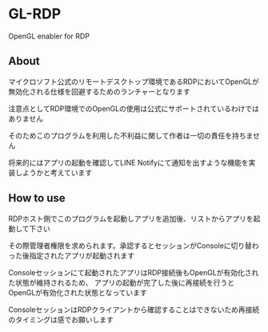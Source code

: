 # GL-RDP
OpenGL enabler for RDP

## About
マイクロソフト公式のリモートデスクトップ環境であるRDPにおいてOpenGLが無効化される仕様を回避するためのランチャーとなります

注意点としてRDP環境でのOpenGLの使用は公式にサポートされているわけではありません

そのためこのプログラムを利用した不利益に関して作者は一切の責任を持ちません

将来的にはアプリの起動を確認してLINE Notifyにて通知を出すような機能を実装しようかと考えています

## How to use
RDPホスト側でこのプログラムを起動しアプリを追加後、リストからアプリを起動して下さい

その際管理者権限を求められます。承認するとセッションがConsoleに切り替わった後指定されたアプリが起動されます

Consoleセッションにて起動されたアプリはRDP接続後もOpenGLが有効化された状態が維持されるため、
アプリの起動が完了した後に再接続を行うとOpenGLが有効化された状態となっています

ConsoleセッションはRDPクライアントから確認することはできないため再接続のタイミングは感でお願いします


